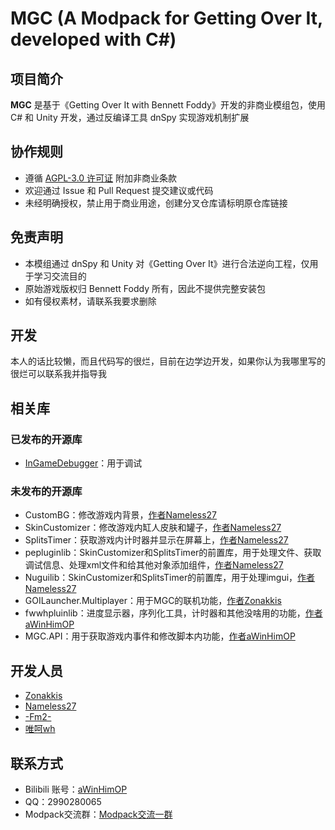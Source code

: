 # MGC (A Modpack for Getting Over It, developed with C#) 
## 项目简介
**MGC** 是基于《Getting Over It with Bennett Foddy》开发的非商业模组包，使用 C# 和 Unity 开发，通过反编译工具 dnSpy 实现游戏机制扩展
## 协作规则
- 遵循 [AGPL-3.0 许可证](LICENSE) 附加非商业条款
- 欢迎通过 Issue 和 Pull Request 提交建议或代码
- 未经明确授权，禁止用于商业用途，创建分叉仓库请标明原仓库链接
## 免责声明
- 本模组通过 dnSpy 和 Unity 对《Getting Over It》进行合法逆向工程，仅用于学习交流目的
- 原始游戏版权归 Bennett Foddy 所有，因此不提供完整安装包
- 如有侵权素材，请联系我要求删除
## 开发
本人的话比较懒，而且代码写的很烂，目前在边学边开发，如果你认为我哪里写的很烂可以联系我并指导我
## 相关库
### 已发布的开源库
- [InGameDebugger](https://github.com/DearVa/Unity-Runtime-Inspector)：用于调试<br/>
### 未发布的开源库
- CustomBG：修改游戏内背景，[作者Nameless27](https://github.com/Nameless27)<br/>
- SkinCustomizer：修改游戏内缸人皮肤和罐子，[作者Nameless27](https://github.com/Nameless27)<br/>
- SplitsTimer：获取游戏内计时器并显示在屏幕上，[作者Nameless27](https://github.com/Nameless27)<br/>
- pepluginlib：SkinCustomizer和SplitsTimer的前置库，用于处理文件、获取调试信息、处理xml文件和给其他对象添加组件，[作者Nameless27](https://github.com/Nameless27)<br/>
- Nuguilib：SkinCustomizer和SplitsTimer的前置库，用于处理imgui，[作者Nameless27](https://github.com/Nameless27)<br/>
- GOILauncher.Multiplayer：用于MGC的联机功能，[作者Zonakkis](https://github.com/Zonakkis)<br/>
- fwwhpluinlib：进度显示器，序列化工具，计时器和其他没啥用的功能，[作者aWinHimOP](https://github.com/aWinHimOP)<br/>
- MGC.API：用于获取游戏内事件和修改脚本内功能，[作者aWinHimOP](https://github.com/aWinHimOP)<br/>
## 开发人员
- [Zonakkis](https://space.bilibili.com/292855911)<br/>
- [Nameless27](https://space.bilibili.com/401593576)<br/>
- [-Fm2-](https://space.bilibili.com/287853853)<br/>
- [唯呵wh](https://space.bilibili.com/435980199)<br/>
## 联系方式
- Bilibili 账号：[aWinHimOP](https://space.bilibili.com/435980199)<br/>
- QQ：2990280065
- Modpack交流群：[Modpack交流一群](https://qm.qq.com/q/kCubnSuMXC)<br/>

